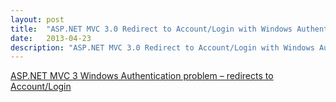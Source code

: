 ```yaml
---
layout: post
title:  "ASP.NET MVC 3.0 Redirect to Account/Login with Windows Authentication"
date:   2013-04-23
description: "ASP.NET MVC 3.0 Redirect to Account/Login with Windows Authentication"
---
```

[ASP.NET MVC 3 Windows Authentication problem – redirects to Account/Login](http://www.benramey.com/2013/04/23/asp-net-mvc-3-0-redirect-to-accountlogin-with-windows-authentication/#)
